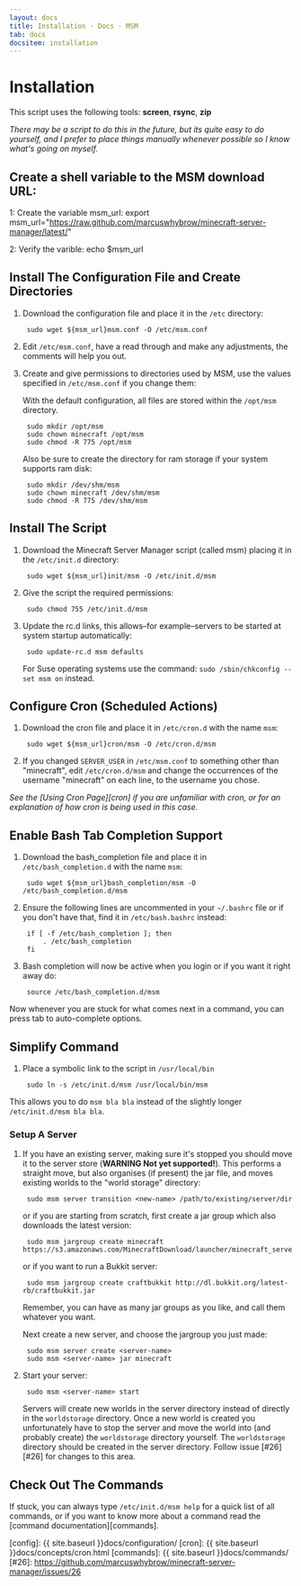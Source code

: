 ```yaml
---
layout: docs
title: Installation · Docs · MSM
tab: docs
docsitem: installation
---
```


Installation
============

This script uses the following tools: **screen**, **rsync**, **zip**

*There may be a script to do this in the future, but its quite easy to do yourself, and I prefer to place things manually whenever possible so I know what's going on myself.*

## Create a shell variable to the MSM download URL:
1:  Create the variable msm_url:
         export msm_url="https://raw.github.com/marcuswhybrow/minecraft-server-manager/latest/"

2:  Verify the varible:
         echo $msm_url

## Install The Configuration File and Create Directories

1. Download the configuration file and place it in the `/etc` directory:

        sudo wget ${msm_url}msm.conf -O /etc/msm.conf

2. Edit `/etc/msm.conf`, have a read through and make any adjustments, the comments will help you out.

3. Create and give permissions to directories used by MSM, use the values specified in `/etc/msm.conf` if you change them:

    With the default configuration, all files are stored within the `/opt/msm` directory.

        sudo mkdir /opt/msm
        sudo chown minecraft /opt/msm
        sudo chmod -R 775 /opt/msm

    Also be sure to create the directory for ram storage if your system supports ram disk:

        sudo mkdir /dev/shm/msm
        sudo chown minecraft /dev/shm/msm
        sudo chmod -R 775 /dev/shm/msm

## Install The Script

1. Download the Minecraft Server Manager script (called msm) placing it in the `/etc/init.d` directory:

        sudo wget ${msm_url}init/msm -O /etc/init.d/msm

2. Give the script the required permissions:

        sudo chmod 755 /etc/init.d/msm

3. Update the rc.d links, this allows–for example–servers to be started at system startup automatically:

        sudo update-rc.d msm defaults

    For Suse operating systems use the command: `sudo /sbin/chkconfig --set msm on` instead.

## Configure Cron (Scheduled Actions)

1. Download the cron file and place it in `/etc/cron.d` with the name `msm`:

        sudo wget ${msm_url}cron/msm -O /etc/cron.d/msm

2. If you changed `SERVER_USER` in `/etc/msm.conf` to something other than "minecraft", edit `/etc/cron.d/msm` and change the occurrences of the username "minecraft" on each line, to the username you chose.

*See the [Using Cron Page][cron] if you are unfamiliar with cron, or for an explanation of how cron is being used in this case.*


## Enable Bash Tab Completion Support

1. Download the bash_completion file and place it in `/etc/bash_completion.d` with the name `msm`:

        sudo wget ${msm_url}bash_completion/msm -O /etc/bash_completion.d/msm

2. Ensure the following lines are uncommented in your `~/.bashrc` file or if you don't have that, find it in `/etc/bash.bashrc` instead:

        if [ -f /etc/bash_completion ]; then
            . /etc/bash_completion
        fi

3. Bash completion will now be active when you login or if you want it right away do:

        source /etc/bash_completion.d/msm

Now whenever you are stuck for what comes next in a command, you can press tab to auto-complete options.

## Simplify Command

1. Place a symbolic link to the script in `/usr/local/bin`

        sudo ln -s /etc/init.d/msm /usr/local/bin/msm

This allows you to do `msm bla bla` instead of the slightly longer `/etc/init.d/msm bla bla`.

### Setup A Server

1. If you have an existing server, making sure it's stopped you should move it to the server store (**WARNING Not yet supported!**). This performs a straight move, but also organises (if present) the jar file, and moves existing worlds to the "world storage" directory:

        sudo msm server transition <new-name> /path/to/existing/server/dir

    or if you are starting from scratch, first create a jar group which also downloads the latest version:

        sudo msm jargroup create minecraft https://s3.amazonaws.com/MinecraftDownload/launcher/minecraft_server.jar

    or if you want to run a Bukkit server:

        sudo msm jargroup create craftbukkit http://dl.bukkit.org/latest-rb/craftbukkit.jar

    Remember, you can have as many jar groups as you like, and call them whatever you want.

    Next create a new server, and choose the jargroup you just made:

        sudo msm server create <server-name>
        sudo msm <server-name> jar minecraft

2. Start your server:

        sudo msm <server-name> start

    Servers will create new worlds in the server directory instead of directly in the `worldstorage` directory. Once a new world is created you unfortunately have to stop the server and move the world into (and probably create) the `worldstorage` directory yourself. The `worldstorage` directory should be created in the server directory. Follow issue [#26][#26] for changes to this area.


## Check Out The Commands

If stuck, you can always type `/etc/init.d/msm help` for a quick list of all commands, or if you want to know more about a command read the [command documentation][commands].

[config]: {{ site.baseurl }}docs/configuration/
[cron]: {{ site.baseurl }}docs/concepts/cron.html
[commands]: {{ site.baseurl }}docs/commands/
[#26]: https://github.com/marcuswhybrow/minecraft-server-manager/issues/26
